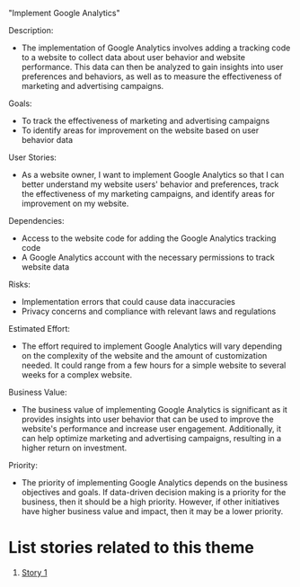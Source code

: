 "Implement Google Analytics"

Description: 
- The implementation of Google Analytics involves adding a tracking code to a website to collect data about user 
behavior and website performance. This data can then be analyzed to gain insights into user preferences and behaviors, 
as well as to measure the effectiveness of marketing and advertising campaigns.

Goals: 
- To track the effectiveness of marketing and advertising campaigns
- To identify areas for improvement on the website based on user behavior data

User Stories: 
- As a website owner, I want to implement Google Analytics so that I can better understand my website users' behavior 
and preferences, track the effectiveness of my marketing campaigns, and identify areas for improvement on my website.

Dependencies: 
- Access to the website code for adding the Google Analytics tracking code
- A Google Analytics account with the necessary permissions to track website data

Risks: 
- Implementation errors that could cause data inaccuracies
- Privacy concerns and compliance with relevant laws and regulations

Estimated Effort: 
- The effort required to implement Google Analytics will vary depending on the complexity of the website and the amount 
of customization needed. It could range from a few hours for a simple website to several weeks for a complex website.

Business Value: 
- The business value of implementing Google Analytics is significant as it provides insights into user behavior that 
can be used to improve the website's performance and increase user engagement. Additionally, it can help optimize 
marketing and advertising campaigns, resulting in a higher return on investment.

Priority: 
- The priority of implementing Google Analytics depends on the business objectives and goals. If data-driven decision 
making is a priority for the business, then it should be a high priority. However, if other initiatives have higher 
business value and impact, then it may be a lower priority.

# List stories related to this theme
1. [Story 1](../Stories/Story_1_MyWebClass.md)
